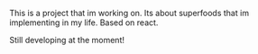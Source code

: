 This is a project that im working on. Its about superfoods that im implementing in my life. Based on react.

Still developing at the moment!
